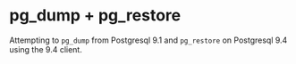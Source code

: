 # pg_dump + pg_restore

Attempting to `pg_dump` from Postgresql 9.1 and `pg_restore` on Postgresql 9.4 using the 9.4 client.
